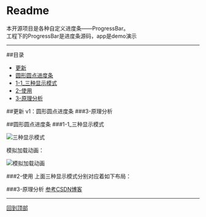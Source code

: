 Readme
======
本开源项目是各种自定义进度条——ProgressBar。  
工程下的ProgressBar是进度条源码，app是demo演示

---
##目录
* [更新](#更新)
* [圆形圆点进度条](#圆形圆点进度条)
 * [1-1_三种显示模式](#1-1_三种显示模式)
 * [2-使用](#2-使用)
 * [3-原理分析](#3-原理分析)
 

##更新
v1：圆形圆点进度条
###3-原理分析

##圆形圆点进度条
###1-1_三种显示模式

![三种显示模式](https://github.com/zjun615/ProgressBar/blob/master/img/03.png "三种显示模式")

  模拟加载动画：
  
![模拟加载动画](https://github.com/zjun615/ProgressBar/blob/master/img/04.gif)

###2-使用
上面三种显示模式分别对应着如下布局：

###3-原理分析
  [参考CSDN博客](http://blog.csdn.net/a10615/article/details/52658927)
  

---
[回到顶部](#readme)
